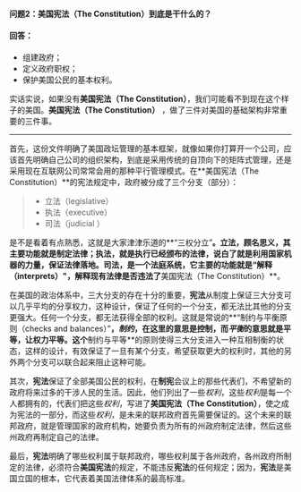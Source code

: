#### 问题2：美国宪法（The Constitution）到底是干什么的？
#### 回答：
- 组建政府；
- 定义政府职权；
- 保护美国公民的基本权利。

实话实说，如果没有**美国宪法（The Constitution）**，我们可能看不到现在这个样子的美国。**美国宪法（The Constitution）** ，做了三件对美国的基础架构非常重要的三件事。

---

首先，这份文件明确了美国政坛管理的基本框架，就像如果你打算开一个公司，应该首先明确自己公司的组织架构，到底是采用传统的自顶向下的矩阵式管理，还是采用现在互联网公司常常会用的那种平行管理模式。在**美国宪法（The Constitution）**的宪法规定中，政府被分成了三个分支（部分）：

>- 立法（legislative）
>- 执法（executive）
>- 司法（judicial ）

是不是看着有点熟悉，这就是大家津津乐道的**“三权分立”**。**立法**，顾名思义，其主要功能就是制定法律；**执法**，就是执行已经颁布的法律，说白了就是利用国家机器的力量，保证法律落地。**司法**，是一个法庭系统，它主要的功能就是“解释（interprets）"，解释现有法律是否违法了**美国宪法（The Constitution）**。

在美国的政治体系中，三大分支的存在十分的重要，**宪法**从制度上保证三大分支可以几乎平均的分享权力，这种设计，保证了任何的一个分支，都无法比其他的分支更强大。任何一个分支，都无法获得全部的权利。这就是常说的**“制约与平衡原则（checks and balances）”**，*制约*，在这里的意思是控制，而*平衡*的意思就是平等，让权力平等。这个**制约与平等**的原则使得三大分支进入一种互相制衡的状态，这样的设计，有效保证了一旦有某个分支，希望获取更大的权利时，其他的另外两个分支可以联合起来阻止这种可能。

其次，**宪法**保证了全部美国公民的权利，在**制宪**会议上的那些代表们，不希望新的政府将来过多的干涉人民的生活。因此，他们列出了一些*权利*，这些*权利*是每一个人都拥有的，代表们把这些*权利*，写进了**美国宪法（The Constitution）**，使之成为宪法的一部分，而这些*权利*，是未来的联邦政府首先需要保证的。这个未来的联邦政府，就是管理国家的政府机构，她要负责为所有的州政府制定法律，然后这些州政府再制定自己的法律。

最后，**宪法**明确了哪些权利属于联邦政府，哪些权利属于各州政府，各州政府所制定的法律，必须符合**美国宪法**的规定，不能违反**宪法**的任何规定；因为，**宪法**是美国立国的根本，它代表着美国法律体系的最高标准。



